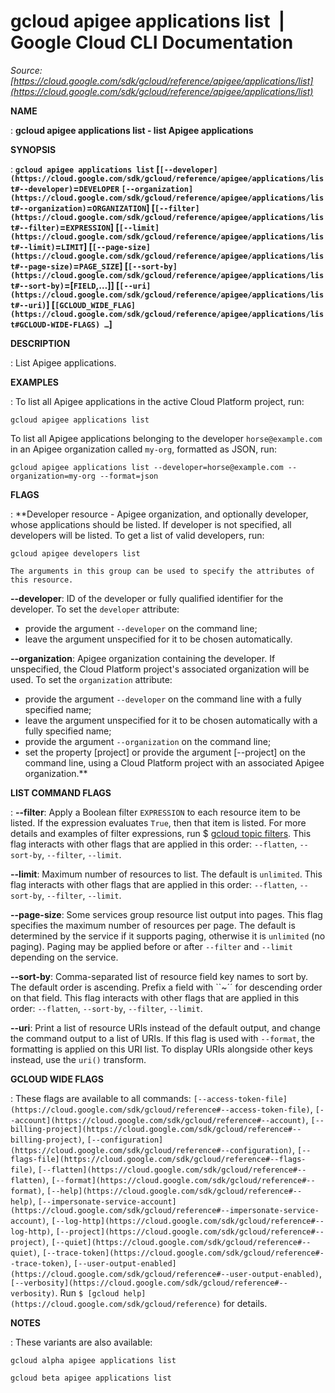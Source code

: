 # gcloud apigee applications list  |  Google Cloud CLI Documentation

*Source: [https://cloud.google.com/sdk/gcloud/reference/apigee/applications/list](https://cloud.google.com/sdk/gcloud/reference/apigee/applications/list)*

**NAME**

: **gcloud apigee applications list - list Apigee applications**

**SYNOPSIS**

: **`gcloud apigee applications list` [`[--developer](https://cloud.google.com/sdk/gcloud/reference/apigee/applications/list#--developer)`=`DEVELOPER` `[--organization](https://cloud.google.com/sdk/gcloud/reference/apigee/applications/list#--organization)`=`ORGANIZATION`] [`[--filter](https://cloud.google.com/sdk/gcloud/reference/apigee/applications/list#--filter)`=`EXPRESSION`] [`[--limit](https://cloud.google.com/sdk/gcloud/reference/apigee/applications/list#--limit)`=`LIMIT`] [`[--page-size](https://cloud.google.com/sdk/gcloud/reference/apigee/applications/list#--page-size)`=`PAGE_SIZE`] [`[--sort-by](https://cloud.google.com/sdk/gcloud/reference/apigee/applications/list#--sort-by)`=[`FIELD`,…]] [`[--uri](https://cloud.google.com/sdk/gcloud/reference/apigee/applications/list#--uri)`] [`[GCLOUD_WIDE_FLAG](https://cloud.google.com/sdk/gcloud/reference/apigee/applications/list#GCLOUD-WIDE-FLAGS) …`]**

**DESCRIPTION**

: List Apigee applications.

**EXAMPLES**

: To list all Apigee applications in the active Cloud Platform project, run:

```
gcloud apigee applications list
```

To list all Apigee applications belonging to the developer
``horse@example.com`` in an Apigee organization
called ``my-org``, formatted as JSON, run:

```
gcloud apigee applications list --developer=horse@example.com --organization=my-org --format=json
```

**FLAGS**

: **Developer resource - Apigee organization, and optionally developer, whose
applications should be listed. If developer is not specified, all developers
will be listed.
To get a list of valid developers, run:

```
gcloud apigee developers list
```

```
The arguments in this group can be used to specify the attributes of this resource.
```

**--developer**:
ID of the developer or fully qualified identifier for the developer.
To set the `developer` attribute:

- provide the argument `--developer` on the command line;
- leave the argument unspecified for it to be chosen automatically.

**--organization**:
Apigee organization containing the developer. If unspecified, the Cloud Platform
project's associated organization will be used.
To set the `organization` attribute:

- provide the argument `--developer` on the command line with a fully
specified name;
- leave the argument unspecified for it to be chosen automatically with a fully
specified name;
- provide the argument `--organization` on the command line;
- set the property [project] or provide the argument [--project] on the command
line, using a Cloud Platform project with an associated Apigee organization.**

**LIST COMMAND FLAGS**

: **--filter**:
Apply a Boolean filter `EXPRESSION` to each resource item
to be listed. If the expression evaluates `True`, then that item is
listed. For more details and examples of filter expressions, run $ [gcloud topic filters](https://cloud.google.com/sdk/gcloud/reference/topic/filters). This flag
interacts with other flags that are applied in this order:
`--flatten`, `--sort-by`, `--filter`,
`--limit`.

**--limit**:
Maximum number of resources to list. The default is `unlimited`. This
flag interacts with other flags that are applied in this order:
`--flatten`, `--sort-by`, `--filter`,
`--limit`.

**--page-size**:
Some services group resource list output into pages. This flag specifies the
maximum number of resources per page. The default is determined by the service
if it supports paging, otherwise it is `unlimited` (no paging).
Paging may be applied before or after `--filter` and
`--limit` depending on the service.

**--sort-by**:
Comma-separated list of resource field key names to sort by. The default order
is ascending. Prefix a field with ``~´´ for descending order on that
field. This flag interacts with other flags that are applied in this order:
`--flatten`, `--sort-by`, `--filter`,
`--limit`.

**--uri**:
Print a list of resource URIs instead of the default output, and change the
command output to a list of URIs. If this flag is used with
`--format`, the formatting is applied on this URI list. To display
URIs alongside other keys instead, use the `uri()` transform.

**GCLOUD WIDE FLAGS**

: These flags are available to all commands: `[--access-token-file](https://cloud.google.com/sdk/gcloud/reference#--access-token-file)`,
`[--account](https://cloud.google.com/sdk/gcloud/reference#--account)`, `[--billing-project](https://cloud.google.com/sdk/gcloud/reference#--billing-project)`,
`[--configuration](https://cloud.google.com/sdk/gcloud/reference#--configuration)`,
`[--flags-file](https://cloud.google.com/sdk/gcloud/reference#--flags-file)`,
`[--flatten](https://cloud.google.com/sdk/gcloud/reference#--flatten)`, `[--format](https://cloud.google.com/sdk/gcloud/reference#--format)`, `[--help](https://cloud.google.com/sdk/gcloud/reference#--help)`, `[--impersonate-service-account](https://cloud.google.com/sdk/gcloud/reference#--impersonate-service-account)`,
`[--log-http](https://cloud.google.com/sdk/gcloud/reference#--log-http)`,
`[--project](https://cloud.google.com/sdk/gcloud/reference#--project)`, `[--quiet](https://cloud.google.com/sdk/gcloud/reference#--quiet)`, `[--trace-token](https://cloud.google.com/sdk/gcloud/reference#--trace-token)`, `[--user-output-enabled](https://cloud.google.com/sdk/gcloud/reference#--user-output-enabled)`,
`[--verbosity](https://cloud.google.com/sdk/gcloud/reference#--verbosity)`.
Run `$ [gcloud help](https://cloud.google.com/sdk/gcloud/reference)` for details.

**NOTES**

: These variants are also available:

```
gcloud alpha apigee applications list
```

```
gcloud beta apigee applications list
```